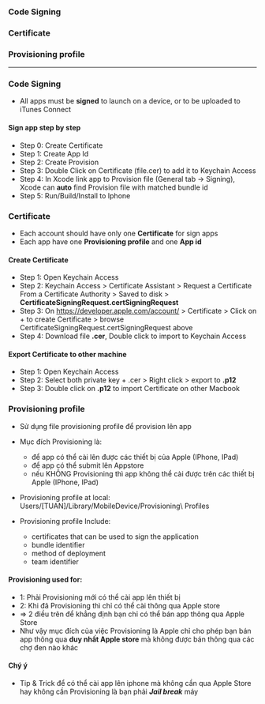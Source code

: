 ### Code Signing
### Certificate
### Provisioning profile

-------------------------------------------

### Code Signing
* All apps must be **signed** to launch on a device, or to be uploaded to iTunes Connect
  
#### Sign app step by step

* Step 0: Create Certificate
* Step 1: Create App Id
* Step 2: Create Provision
* Step 3: Double Click on Certificate (file.cer) to add it to Keychain Access
* Step 4: In Xcode link app to Provision file (General tab -> Signing), Xcode can **auto** find Provision file with matched bundle id
* Step 5: Run/Build/Install to Iphone
 
### Certificate
* Each account should have only one **Certificate** for sign apps
* Each app have one **Provisioning profile** and one **App id** 

#### Create Certificate

* Step 1: Open Keychain Access
* Step 2: Keychain Access > Certificate Assistant > Request a Certificate From a Certificate Authority > Saved to disk > **CertificateSigningRequest.certSigningRequest**
* Step 3: On https://developer.apple.com/account/ > Certificate > Click on + to create Certificate > browse CertificateSigningRequest.certSigningRequest above
* Step 4: Download file **.cer**, Double click to import to Keychain Access

#### Export Certificate to other machine

* Step 1: Open Keychain Access
* Step 2: Select both private key + .cer > Right click > export to **.p12**
* Step 3: Double click on **.p12** to import Certificate on other Macbook

  
### Provisioning profile
* Sử dụng file provisioning profile để provision lên app
* Mục đích Provisioning là:
  * để app có thể cài lên được các thiết bị của Apple (IPhone, IPad)
  * để app có thể submit lên Appstore
  * nếu KHÔNG Provisioning thì app không thể cài được trên các thiết bị Apple (IPhone, IPad)

* Provisioning profile at local: Users/[TUAN]/Library/MobileDevice/Provisioning\ Profiles
* Provisioning profile Include: 
  * certificates that can be used to sign the application
  * bundle identifier
  * method of deployment
  * team identifier
     
#### Provisioning used for:
 - 1: Phải Provisioning mới có thể cài app lên thiết bị
 - 2: Khi đã Provisioning thì chỉ có thể cài thông qua Apple store
 - => 2 điều trên để khẳng định bạn chỉ có thể bán app thông qua Apple Store
 - Như vậy mục đích của việc Provisioning là Apple chỉ cho phép bạn bán app thông qua **duy nhất Apple store** mà không được bán thông qua các chợ đen nào khác
 
#### Chý ý
 - Tip & Trick để có thể cài app lên iphone mà không cần qua Apple Store hay không cần Provisioning là bạn phải ***Jail break*** máy

  
  
